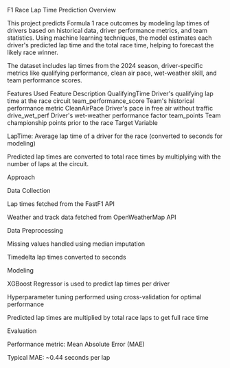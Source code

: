 F1 Race Lap Time Prediction
Overview

This project predicts Formula 1 race outcomes by modeling lap times of drivers based on historical data, driver performance metrics, and team statistics. Using machine learning techniques, the model estimates each driver's predicted lap time and the total race time, helping to forecast the likely race winner.

The dataset includes lap times from the 2024 season, driver-specific metrics like qualifying performance, clean air pace, wet-weather skill, and team performance scores.

Features Used
Feature	Description
QualifyingTime	Driver's qualifying lap time at the race circuit
team_performance_score	Team's historical performance metric
CleanAirPace	Driver's pace in free air without traffic
drive_wet_perf	Driver's wet-weather performance factor
team_points	Team championship points prior to the race
Target Variable

LapTime: Average lap time of a driver for the race (converted to seconds for modeling)

Predicted lap times are converted to total race times by multiplying with the number of laps at the circuit.

Approach

Data Collection

Lap times fetched from the FastF1 API

Weather and track data fetched from OpenWeatherMap API

Data Preprocessing

Missing values handled using median imputation

Timedelta lap times converted to seconds

Modeling

XGBoost Regressor is used to predict lap times per driver

Hyperparameter tuning performed using cross-validation for optimal performance

Predicted lap times are multiplied by total race laps to get full race time

Evaluation

Performance metric: Mean Absolute Error (MAE)

Typical MAE: ~0.44 seconds per lap